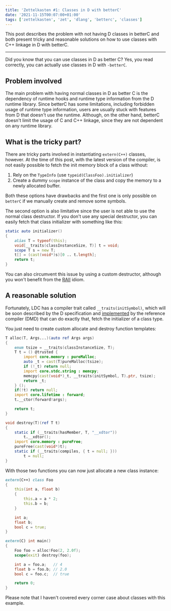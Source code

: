 ```yaml
---
title: 'Zettelkasten #1: Classes in D with betterC'
date: '2021-11-15T00:07:00+01:00'
tags: ['zettelkasten', 'zet', 'dlang', 'betterc', 'classes']
---
```


This post describes the problem with not having D classes in
betterC and both present tricky and reasonable solutions on how to use classes
with C++ linkage in D with betterC.

---

Did you know that you can use classes in D as better C? Yes, you read
correctly, you can actually use classes in D with `-betterC`.

## Problem involved

The main problem with having normal classes in D as better C is the dependency
of runtime hooks and runtime type information from the D runtime library. Since
betterC has some limitations, including forbidden usage of runtime type
information, users are usually stuck with features from D that doesn't use the
runtime. Although, on the other hand, betterC doesn't limit the usage of C and
C++ linkage, since they are not dependent on any runtime library.

## What is the tricky part?

There are tricky parts involved in instantiating `extern(C++)` classes,
however.  At the time of this post, with the latest version of the compiler, is
not easily possible to fetch the init memory block of a class without:

1. Rely on the `TypeInfo` (use `typeid(ClassFoo).initializer`)
2. Create a dummy `scope` instance of the class and copy the memory to a newly
   allocated buffer.

Both these options have drawbacks and the first one is only possible on
`betterC` if we manually create and remove some symbols.

The second option is also limitative since the user is not able to use the
normal class destructor. If you don't use any special destructor, you can
easily fetch that class initializer with something like this:

```d
static auto initializer()
{
    alias T = typeof(this);
    void[__traits(classInstanceSize, T)] t = void;
    scope T s = new T;
    t[] = (cast(void*)s)[0 .. t.length];
    return t;
}
```

You can also circumvent this issue by using a custom destructor, although you
won't benefit from the
[RAII](https://ipfs.io/ipfs/bafybeiemxf5abjwjbikoz4mc3a3dla6ual3jsgpdr4cjr3oz3evfyavhwq/wiki/Resource_Acquisition_Is_Initialization.html)
idiom.

## A reasonable solution

Fortunately, LDC has a compiler trait called `__traits(initSymbol)`, which will
be soon described by the D specification and
[implemented](https://github.com/dlang/dmd/pull/13298) by the reference
compiler (DMD) that can do exactly that, fetch the initializer of a class type.

You just need to create custom allocate and destroy function templates:

```d
T alloc(T, Args...)(auto ref Args args)
{
    enum tsize = __traits(classInstanceSize, T);
    T t = () @trusted {
        import core.memory : pureMalloc;
        auto _t = cast(T)pureMalloc(tsize);
        if (!_t) return null;
        import core.stdc.string : memcpy;
        memcpy(cast(void*)_t, __traits(initSymbol, T).ptr, tsize);
        return _t;
    } ();
    if(!t) return null;
    import core.lifetime : forward;
    t.__ctor(forward!args);

    return t;
}

void destroy(T)(ref T t)
{
    static if (__traits(hasMember, T, "__xdtor"))
        t.__xdtor();
    import core.memory : pureFree;
    pureFree(cast(void*)t);
    static if (__traits(compiles, { t = null; }))
        t = null;
}
```

With those two functions you can now just allocate a new class instance:

```d
extern(C++) class Foo
{
    this(int a, float b)
    {
        this.a = a * 2;
        this.b = b;
    }

    int a;
    float b;
    bool c = true;
}

extern(C) int main()
{
    Foo foo = alloc!Foo(2, 2.0f);
    scope(exit) destroy(foo);

    int a = foo.a;   // 4
    float b = foo.b; // 2.0
    bool c = foo.c;  // true

    return 0;
}
```

Please note that I haven't covered every corner case about classes with this
example.
